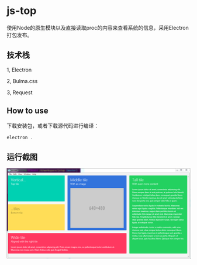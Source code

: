 # js-top
使用Node的原生模块以及直接读取proc的内容来查看系统的信息，采用Electron打包发布。





## 技术栈

1, Electron

2, Bulma.css

3, Request



## How to use

下载安装包，或者下载源代码进行编译：

```javascript
electron .
```



## 运行截图

![sjstop](jstop.PNG)
